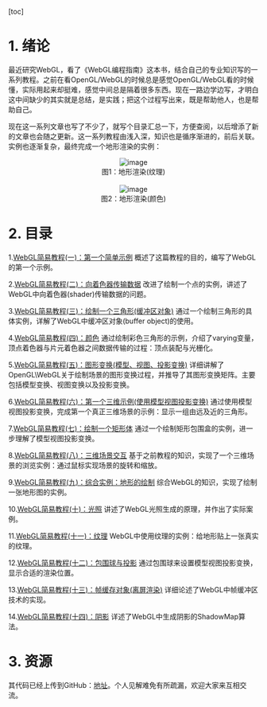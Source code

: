 [toc]

# 1. 绪论
最近研究WebGL，看了《WebGL编程指南》这本书，结合自己的专业知识写的一系列教程。之前在看OpenGL/WebGL的时候总是感觉OpenGL/WebGL看的时候懂，实际用起来却挺难，感觉中间总是隔着很多东西。现在一路边学边写，才明白这中间缺少的其实就是总结，是实践；把这个过程写出来，既是帮助他人，也是帮助自己。

现在这一系列文章也写了不少了，就写个目录汇总一下，方便查阅，以后增添了新的文章也会随之更新。这一系列教程由浅入深，知识也是循序渐进的，前后关联。实例也逐渐复杂，最终完成一个地形渲染的实例：<div align=center> ![image][imglink1]<div>图1：地形渲染(纹理)</div></div><br><div align=center> ![image][imglink2]<div>图2：地形渲染(颜色)</div></div>

# 2. 目录

1.[WebGL简易教程(一)：第一个简单示例][netlink1]
概述了这篇教程的目的，编写了WebGL的第一个示例。

2.[WebGL简易教程(二)：向着色器传输数据][netlink2]
改进了绘制一个点的实例，讲述了WebGL中向着色器(shader)传输数据的问题。

3.[WebGL简易教程(三)：绘制一个三角形(缓冲区对象)][netlink3]
通过一个绘制三角形的具体实例，详解了WebGL中缓冲区对象(buffer object)的使用。

4.[WebGL简易教程(四)：颜色][netlink4]
通过绘制彩色三角形的示例，介绍了varying变量，顶点着色器与片元着色器之间数据传输的过程：顶点装配与光栅化。

5.[WebGL简易教程(五)：图形变换(模型、视图、投影变换)][netlink5]
详细讲解了OpenGL\WebGL关于绘制场景的图形变换过程，并推导了其图形变换矩阵。主要包括模型变换、视图变换以及投影变换。

6.[WebGL简易教程(六)：第一个三维示例(使用模型视图投影变换)][netlink6]
通过使用模型视图投影变换，完成第一个真正三维场景的示例：显示一组由远及近的三角形。

7.[WebGL简易教程(七)：绘制一个矩形体][netlink7]
通过一个绘制矩形包围盒的实例，进一步理解了模型视图投影变换。

8.[WebGL简易教程(八)：三维场景交互][netlink8]
基于之前教程的知识，实现了一个三维场景的浏览实例：通过鼠标实现场景的旋转和缩放。

9.[WebGL简易教程(九)：综合实例：地形的绘制][netlink9]
综合WebGL的知识，实现了绘制一张地形图的实例。

10.[WebGL简易教程(十)：光照][netlink10]
讲述了WebGL光照生成的原理，并作出了实际案例。

11.[WebGL简易教程(十一)：纹理][netlink11]
WebGL中使用纹理的实例：给地形贴上一张真实的纹理。

12.[WebGL简易教程(十二)：包围球与投影][netlink12]
通过包围球来设置模型视图投影变换，显示合适的渲染位置。

13.[WebGL简易教程(十三)：帧缓存对象(离屏渲染)][netlink13]
详细论述了WebGL中帧缓冲区技术的实现。

14.[WebGL简易教程(十四)：阴影][netlink14]
详述了WebGL中生成阴影的ShadowMap算法。

# 3. 资源
其代码已经上传到GitHub：[地址](https://github.com/fafa1899/WebGLTutorial)。个人见解难免有所疏漏，欢迎大家来互相交流。

[imglink1]:https://github.com/fafa1899/WebGLTutorial/blob/master/1.gif
[imglink2]:https://github.com/fafa1899/WebGLTutorial/blob/master/2.gif

[netlink1]:https://blog.csdn.net/charlee44/article/details/98474589
[netlink2]:https://blog.csdn.net/charlee44/article/details/99174844
[netlink3]:https://blog.csdn.net/charlee44/article/details/100534038
[netlink4]:https://blog.csdn.net/charlee44/article/details/100830450
[netlink5]:https://blog.csdn.net/charlee44/article/details/102063461
[netlink6]:https://blog.csdn.net/charlee44/article/details/102173662
[netlink7]:https://blog.csdn.net/charlee44/article/details/102251822
[netlink8]:https://blog.csdn.net/charlee44/article/details/102258440
[netlink9]:https://blog.csdn.net/charlee44/article/details/102403912
[netlink10]:https://blog.csdn.net/charlee44/article/details/102536585
[netlink11]:https://blog.csdn.net/charlee44/article/details/102583215
[netlink12]:https://blog.csdn.net/charlee44/article/details/102992440
[netlink13]:https://blog.csdn.net/charlee44/article/details/103333252
[netlink14]:https://blog.csdn.net/charlee44/article/details/103435039
